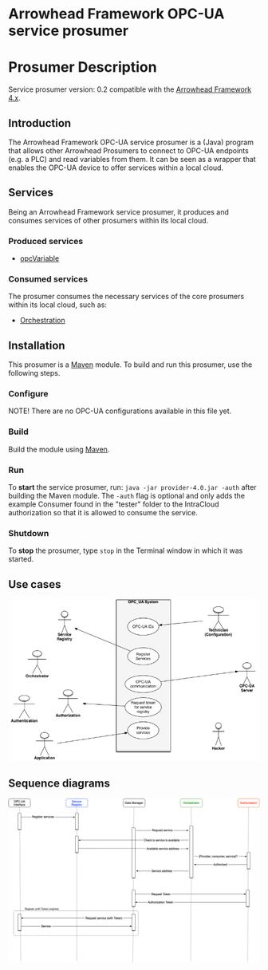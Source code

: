 Arrowhead Framework OPC-UA service prosumer
=======
Prosumer Description
=======

Service prosumer version: 0.2 compatible with the [Arrowhead Framework 4.x](https://github.com/arrowhead-f).

## Introduction
The Arrowhead Framework OPC-UA service prosumer is a (Java) program that allows other Arrowhead Prosumers to connect to OPC-UA endpoints (e.g. a PLC) and read variables from them. It can be seen as a wrapper that enables the OPC-UA device to offer services within a local cloud.

## Services
Being an Arrowhead Framework service prosumer, it produces and consumes services of other prosumers within its local cloud.

### Produced services
- [opcVariable](opcVariable.md)

### Consumed services
The prosumer consumes the necessary services of the core prosumers within its local cloud, such as:
- [Orchestration](https://github.com/arrowhead-f/core-java/tree/master/documentation/Orchestrator)


## Installation
This prosumer is a [Maven](http://maven.apache.org/) module. To build and run this prosumer, use the following steps.

### Configure
NOTE! There are no OPC-UA configurations available in this file yet. 

### Build
Build the module using [Maven](http://maven.apache.org/).

### Run
To **start** the service prosumer, run: `java -jar provider-4.0.jar -auth` after building the Maven module. 
The `-auth` flag is optional and only adds the example Consumer found in the "tester" folder to the IntraCloud authorization so that it is allowed to consume the service.

### Shutdown
To **stop** the prosumer, type `stop` in the Terminal window in which it was started.

## Use cases
![Use case](Figures/useCase.png)

## Sequence diagrams
![Sequence diragram](Figures/sequence.png)

